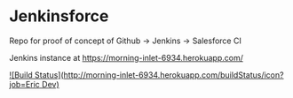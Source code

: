 # Jenkinsforce
Repo for proof of concept of Github -> Jenkins -> Salesforce CI 

Jenkins instance at https://morning-inlet-6934.herokuapp.com/

[![Build Status](http://morning-inlet-6934.herokuapp.com/buildStatus/icon?job=Eric Dev)](http://morning-inlet-6934.herokuapp.com/job/Eric%20Dev/)
